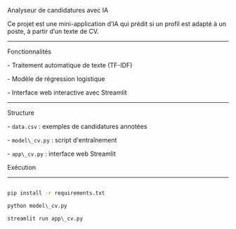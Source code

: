 Analyseur de candidatures avec IA



Ce projet est une mini-application d’IA qui prédit si un profil est adapté à un poste, à partir d’un texte de CV.



--------------------------------------------------------------------------------------

Fonctionnalités

\- Traitement automatique de texte (TF-IDF)

\- Modèle de régression logistique

\- Interface web interactive avec Streamlit

-------------------------------------------------------------------------------------

Structure

\- `data.csv` : exemples de candidatures annotées

\- `model\_cv.py` : script d'entraînement

\- `app\_cv.py` : interface web Streamlit



Exécution

-------------------------------------------------------------------------------------

```bash

pip install -r requirements.txt

python model\_cv.py

streamlit run app\_cv.py



